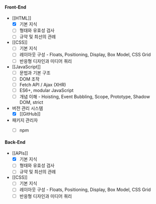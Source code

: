 #### Front-End
- [[HTML]]
	- [x] 기본 지식
	- [ ] 형태와 유효성 검사
	- [ ] 규약 및 최선의 관례

- [[CSS]]
	- [ ] 기본 지식
	- [ ] 레이아웃 구성 - Floats, Positioning, Display, Box Model, CSS Grid
	- [ ] 반응형 디자인과 미디어 쿼리 

- [[JavaScript]]
	- [ ] 문법과 기본 구조
	- [ ] DOM 조작
	- [ ] Fetch API / Ajax (XHR)
	- [ ] ES6+, modular JavaScript
	- [ ] 개념 이해 - Hoisting, Event Bubbling, Scope, Prototype, Shadow DOM, strict

- 버전 관리 시스템
	- [x] [[GitHub]]

- 패키지 관리자
	- [ ] npm


#### Back-End
- [[APIs]]
	- [x] 기본 지식
	- [ ] 형태와 유효성 검사
	- [ ] 규약 및 최선의 관례

- [[CSS]]
	- [ ] 기본 지식
	- [ ] 레이아웃 구성 - Floats, Positioning, Display, Box Model, CSS Grid
	- [ ] 반응형 디자인과 미디어 쿼리 
